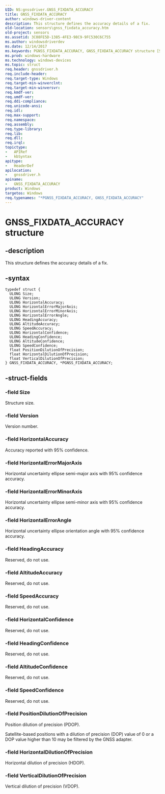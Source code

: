```yaml
---
UID: NS:gnssdriver.GNSS_FIXDATA_ACCURACY
title: GNSS_FIXDATA_ACCURACY
author: windows-driver-content
description: This structure defines the accuracy details of a fix.
old-location: sensors\gnss_fixdata_accuracy.htm
old-project: sensors
ms.assetid: 3C08FE5D-1385-4FE3-98C9-9FC530C6C755
ms.author: windowsdriverdev
ms.date: 12/14/2017
ms.keywords: PGNSS_FIXDATA_ACCURACY, GNSS_FIXDATA_ACCURACY structure [Sensor Devices], gnssdriver/PGNSS_FIXDATA_ACCURACY, PGNSS_FIXDATA_ACCURACY structure pointer [Sensor Devices], sensors.gnss_fixdata_accuracy, *PGNSS_FIXDATA_ACCURACY, GNSS_FIXDATA_ACCURACY, gnssdriver/GNSS_FIXDATA_ACCURACY
ms.prod: windows-hardware
ms.technology: windows-devices
ms.topic: struct
req.header: gnssdriver.h
req.include-header: 
req.target-type: Windows
req.target-min-winverclnt: 
req.target-min-winversvr: 
req.kmdf-ver: 
req.umdf-ver: 
req.ddi-compliance: 
req.unicode-ansi: 
req.idl: 
req.max-support: 
req.namespace: 
req.assembly: 
req.type-library: 
req.lib: 
req.dll: 
req.irql: 
topictype:
-	APIRef
-	kbSyntax
apitype:
-	HeaderDef
apilocation:
-	gnssdriver.h
apiname:
-	GNSS_FIXDATA_ACCURACY
product: Windows
targetos: Windows
req.typenames: "*PGNSS_FIXDATA_ACCURACY, GNSS_FIXDATA_ACCURACY"
---
```


# GNSS_FIXDATA_ACCURACY structure


## -description


This structure defines the accuracy details of a fix.


## -syntax


````
typedef struct {
  ULONG Size;
  ULONG Version;
  ULONG HorizontalAccuracy;
  ULONG HorizontalErrorMajorAxis;
  ULONG HorizontalErrorMinorAxis;
  ULONG HorizontalErrorAngle;
  ULONG HeadingAccuracy;
  ULONG AltitudeAccuracy;
  ULONG SpeedAccuracy;
  ULONG HorizontalConfidence;
  ULONG HeadingConfidence;
  ULONG AltitudeConfidence;
  ULONG SpeedConfidence;
  float PositionDilutionOfPrecision;
  float HorizontalDilutionOfPrecision;
  float VerticalDilutionOfPrecision;
} GNSS_FIXDATA_ACCURACY, *PGNSS_FIXDATA_ACCURACY;
````


## -struct-fields




### -field Size

Structure size.


### -field Version

Version number.


### -field HorizontalAccuracy

Accuracy reported with 95% confidence.


### -field HorizontalErrorMajorAxis

Horizontal uncertainty ellipse semi-major axis with  95% confidence accuracy.


### -field HorizontalErrorMinorAxis

Horizontal uncertainty ellipse semi-minor axis with  95% confidence accuracy.


### -field HorizontalErrorAngle

Horizontal uncertainty ellipse orientation angle with  95% confidence accuracy.


### -field HeadingAccuracy

Reserved, do not use.


### -field AltitudeAccuracy

Reserved, do not use.


### -field SpeedAccuracy

Reserved, do not use.


### -field HorizontalConfidence

Reserved, do not use.


### -field HeadingConfidence

Reserved, do not use.


### -field AltitudeConfidence

Reserved, do not use.


### -field SpeedConfidence

Reserved, do not use.


### -field PositionDilutionOfPrecision

Position dilution of precision (PDOP).

Satellite-based positions with a dilution of precision (DOP) value of 0 or a DOP value higher than 10 may be filtered by the GNSS adapter.


### -field HorizontalDilutionOfPrecision

Horizontal dilution of precision (HDOP).


### -field VerticalDilutionOfPrecision

Vertical dilution of precision (VDOP).

